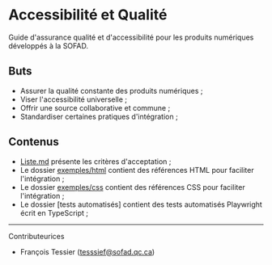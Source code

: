 # Accessibilité et Qualité
Guide d'assurance qualité et d'accessibilité pour les produits numériques développés à la SOFAD.

## Buts
- Assurer la qualité constante des produits numériques ;
- Viser l'accessibilité universelle ;
- Offrir une source collaborative et commune ;
- Standardiser certaines pratiques d'intégration ;

## Contenus
- [Liste.md](./Liste.md) présente les critères d'acceptation ;
- Le dossier [exemples/html](./exemples/html) contient des références HTML pour faciliter l'intégration ; 
- Le dossier [exemples/css](./exemples/css) contient des références CSS pour faciliter l'intégration ; 
- Le dossier [tests automatisés] contient des tests automatisés Playwright écrit en TypeScript ;

---
Contributeurices
- François Tessier (tesssief@sofad.qc.ca)
